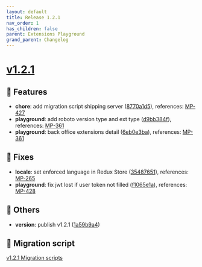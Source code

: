 ```yaml
---
layout: default
title: Release 1.2.1
nav_order: 1
has_children: false
parent: Extensions Playground
grand_parent: Changelog
---
```


# [v1.2.1](https://github.com/lumapps/lumapps-extensions-playground/compare/v1.2.0...v1.2.1)

## 🚀 Features

- **chore**: add migration script shipping server ([8770a1d5](https://github.com/lumapps/lumapps-extensions-playground/commit/8770a1d5f92363d7cb9397fff57756fbf179660b)), references: [MP-427](https://lumapps.atlassian.net/browse/MP-427)
- **playground**: add roboto version type and ext type ([d9bb384f](https://github.com/lumapps/lumapps-extensions-playground/commit/d9bb384f25940ee2b5c9196e5bd28aa83f26b308)), references: [MP-361](https://lumapps.atlassian.net/browse/MP-361)
- **playground**: back office extensions detail ([6eb0e3ba](https://github.com/lumapps/lumapps-extensions-playground/commit/6eb0e3ba328140e832ad6b422c7202270eab5eaf)), references: [MP-361](https://lumapps.atlassian.net/browse/MP-361)

## 🐛 Fixes

- **locale**: set enforced language in Redux Store ([35487651](https://github.com/lumapps/lumapps-extensions-playground/commit/35487651cefbb4eadad9d768bde9f1cb24ef5249)), references: [MP-265](https://lumapps.atlassian.net/browse/MP-265)
- **playground**: fix jwt lost if user token not filled ([f1065e1a](https://github.com/lumapps/lumapps-extensions-playground/commit/f1065e1a60f29aaa57625d72e33f20441c71c64a)), references: [MP-428](https://lumapps.atlassian.net/browse/MP-428)

## 🔩 Others

- **version**: publish v1.2.1 ([1a59b9a4](https://github.com/lumapps/lumapps-extensions-playground/commit/1a59b9a4c744ccab492e4c7316274ceddf8a7acc))

## 💾 Migration script

[v1.2.1 Migration scripts](1.2.1.zip)

